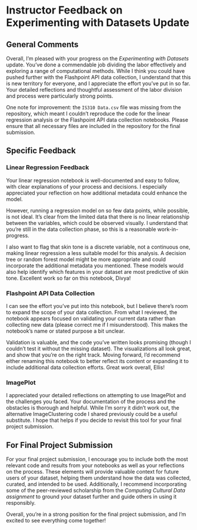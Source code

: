 # Instructor Feedback on Experimenting with Datasets Update

## General Comments

Overall, I’m pleased with your progress on the *Experimenting with Datasets* update. You’ve done a commendable job dividing the labor effectively and exploring a range of computational methods. While I think you could have pushed further with the Flashpoint API data collection, I understand that this is new territory for everyone, and I appreciate the effort you’ve put in so far. Your detailed reflections and thoughtful assessment of the labor division and process were particularly strong points.

One note for improvement: the `IS310 Data.csv` file was missing from the repository, which meant I couldn’t reproduce the code for the linear regression analysis or the Flashpoint API data collection notebooks. Please ensure that all necessary files are included in the repository for the final submission.

## Specific Feedback

### Linear Regression Feedback

Your linear regression notebook is well-documented and easy to follow, with clear explanations of your process and decisions. I especially appreciated your reflection on how additional metadata could enhance the model.

However, running a regression model on so few data points, while possible, is not ideal. It’s clear from the limited data that there is no linear relationship between the variables, which could be observed visually. I understand that you’re still in the data collection phase, so this is a reasonable work-in-progress.

I also want to flag that skin tone is a discrete variable, not a continuous one, making linear regression a less suitable model for this analysis. A decision tree or random forest model might be more appropriate and could incorporate the additional metadata you mentioned. These models would also help identify which features in your dataset are most predictive of skin tone. Excellent work so far on this notebook, Divya!

### Flashpoint API Data Collection

I can see the effort you’ve put into this notebook, but I believe there’s room to expand the scope of your data collection. From what I reviewed, the notebook appears focused on validating your current data rather than collecting new data (please correct me if I misunderstood). This makes the notebook’s name or stated purpose a bit unclear.

Validation is valuable, and the code you’ve written looks promising (though I couldn’t test it without the missing dataset). The visualizations all look great, and show that you’re on the right track. Moving forward, I’d recommend either renaming this notebook to better reflect its content or expanding it to include additional data collection efforts. Great work overall, Ellis!

### ImagePlot

I appreciated your detailed reflections on attempting to use ImagePlot and the challenges you faced. Your documentation of the process and the obstacles is thorough and helpful. While I’m sorry it didn’t work out, the alternative ImageClustering code I shared previously could be a useful substitute. I hope that helps if you decide to revisit this tool for your final project submission.

## For Final Project Submission

For your final project submission, I encourage you to include both the most relevant code and results from your notebooks as well as your reflections on the process. These elements will provide valuable context for future users of your dataset, helping them understand how the data was collected, curated, and intended to be used. Additionally, I recommend incorporating some of the peer-reviewed scholarship from the *Computing Cultural Data assignment* to ground your dataset further and guide others in using it responsibly.

Overall, you’re in a strong position for the final project submission, and I’m excited to see everything come together!